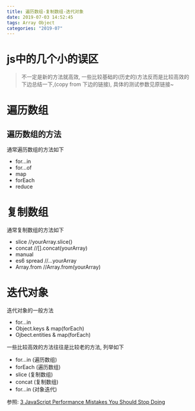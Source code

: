 ```yaml
---
title: 遍历数组-复制数组-迭代对象
date: 2019-07-03 14:52:45
tags: Array Object
categories: "2019-07"
---
```


# js中的几个小的误区

> 不一定是新的方法就高效, 一些比较基础的(历史的)方法反而是比较高效的
> 下边总结一下,(copy from 下边的链接), 具体的测试参数见原链接~

# 遍历数组
## 遍历数组的方法
通常遍历数组的方法如下
* for...in
* for...of
* map
* forEach
* reduce

# 复制数组
通常复制数组的方法如下
* slice   //yourArray.slice()
* concat  //[].concat(yourArray)
* manual
* es6 spread //...yourArray
* Array.from //Array.from(yourArray)

# 迭代对象
迭代对象的一般方法
* for...in
* Object.keys & map(forEach)
* Ojbect.entities & map(forEach)

一些比较高效的方法往往是比较老的方法, 列举如下
* for...in (遍历数组)
* forEach (遍历数组)
* slice (复制数组)
* concat (复制数组)
* for...in (对象迭代)



参照:
[3 JavaScript Performance Mistakes You Should Stop Doing](https://hackernoon.com/3-javascript-performance-mistakes-you-should-stop-doing-ebf84b9de951)
